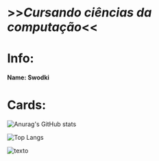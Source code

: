 # >>***__Cursando ciências da computação__***<<

# Info:

**Name: Swodki**

# Cards:

![Anurag's GitHub stats](https://github-readme-stats.vercel.app/api?username=swodki&show_icons=true&theme=dracula)

![Top Langs](https://github-readme-stats.vercel.app/api/top-langs/?username=swodki&layout=compact&theme=dracula)

![ texto](https://www.gestaoeducacional.com.br/wp-content/uploads/2018/12/uniao-sovietica.jpg)
